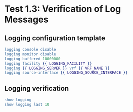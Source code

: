 # Test 1.3: Verification of Log Messages

## Logging configuration template

```erlang
logging console disable
logging monitor disable
logging buffered 10000000
logging facility {{ LOGGING_FACILITY }}
logging {{ LOGGING_SERVER }} vrf {{ VRF_NAME }}
logging source-interface {{ LOGGING_SOURCE_INTERFACE }}
```

## Logging verification

```erlang
show logging
show logging last 10
```

